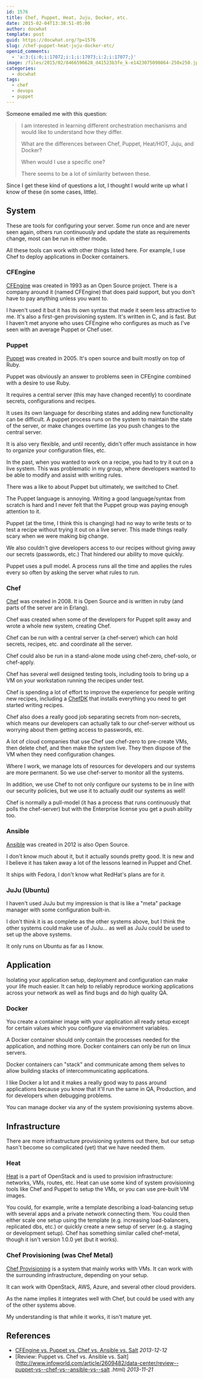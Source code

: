```yaml
---
id: 1576
title: Chef, Puppet, Heat, Juju, Docker, etc.
date: 2015-02-04T13:38:51-05:00
author: docwhat
template: post
guid: https://docwhat.org/?p=1576
slug: /chef-puppet-heat-juju-docker-etc/
openid_comments:
  - 'a:3:{i:0;i:17072;i:1;i:17073;i:2;i:17077;}'
image: /files/2015/02/8466596628_d41523b3fe_k-e1423075090864-250x250.jpg
categories:
  - docwhat
tags:
  - chef
  - devops
  - puppet
---
```


Someone emailed me with this question:

> I am interested in learning different orchestration mechanisms and would
> like to understand how they differ.
>
> What are the differences between Chef, Puppet, Heat/HOT, Juju, and Docker?
>
> When would I use a specific one?
>
> There seems to be a lot of similarity between these.

Since I get these kind of questions a lot, I thought I would write up what I
know of these (in some cases, little).

## System

These are tools for configuring your server. Some run once and are never seen
again, others run continuously and update the state as requirements change,
most can be run in either mode.

All these tools can work with other things listed here. For example, I use
Chef to deploy applications in Docker containers.

### CFEngine

[CFEngine](http://cfengine.com/) was created in 1993 as an Open Source
project. There is a company around it (named CFEngine) that does paid support,
but you don't have to pay anything unless you want to.

I haven't used it but it has its own syntax that made it seem less attractive
to me. It's also a first-gen provisioning system. It's written in C, and is
fast. But I haven't met anyone who uses CFEngine who configures as much as
I've seen with an average Puppet or Chef user.

### Puppet

[Puppet](http://puppetlabs.com/puppet/what-is-puppet) was created in 2005.
It's open source and built mostly on top of Ruby.

Puppet was obviously an answer to problems seen in CFEngine combined with a
desire to use Ruby.

It requires a central server (this may have changed recently) to coordinate
secrets, configurations and recipes.

It uses its own language for describing states and adding new functionality
can be difficult. A puppet process runs on the system to maintain the state of
the server, or make changes overtime (as you push changes to the central
server.

It is also very flexible, and until recently, didn't offer much assistance in
how to organize your configuration files, etc.

In the past, when you wanted to work on a recipe, you had to try it out on a
live system. This was problematic in my group, where developers wanted to be
able to modify and assist with writing rules.

There was a like to about Puppet but ultimately, we switched to Chef.

The Puppet language is annoying. Writing a good language/syntax from scratch
is hard and I never felt that the Puppet group was paying enough attention to
it.

Puppet (at the time, I think this is changing) had no way to write tests or to
test a recipe without trying it out on a live server. This made things really
scary when we were making big change.

We also couldn't give developers access to our recipes without giving away our
secrets (passwords, etc.) That hindered our ability to move quickly.

Puppet uses a pull model. A process runs all the time and applies the rules
every so often by asking the server what rules to run.

### Chef

[Chef](http://chef.io) was created in 2008. It is Open Source and is written
in ruby (and parts of the server are in Erlang).

Chef was created when some of the developers for Puppet split away and wrote a
whole new system, creating Chef.

Chef can be run with a central server (a chef-server) which can hold secrets,
recipes, etc. and coordinate all the server.

Chef could also be run in a stand-alone mode using chef-zero, chef-solo, or
chef-apply.

Chef has several well designed testing tools, including tools to bring up a VM
on your workstation running the recipes under test.

Chef is spending a lot of effort to improve the experience for people writing
new recipes, including a [ChefDK](https://downloads.chef.io/chef-dk/) that
installs everything you need to get started writing recipes.

Chef also does a really good job separating secrets from non-secrets, which
means our developers can actually talk to our chef-server without us worrying
about them getting access to passwords, etc.

A lot of cloud companies that use Chef use chef-zero to pre-create VMs, then
delete chef, and then make the system live. They then dispose of the VM when
they need configuration changes.

Where I work, we manage lots of resources for developers and our systems are
more permanent. So we use chef-server to monitor all the systems.

In addition, we use Chef to not only configure our systems to be in line with
our security policies, but we use it to actually _audit_ our systems as well!

Chef is normally a pull-model (it has a process that runs continuously that
polls the chef-server) but with the Enterprise license you get a push ability
too.

### Ansible

[Ansible](http://www.ansible.com) was created in 2012 is also Open Source.

I don't know much about it, but it actually sounds pretty good. It is new and
I believe it has taken away a lot of the lessons learned in Puppet and Chef.

It ships with Fedora, I don't know what RedHat's plans are for it.

### JuJu (Ubuntu)

I haven't used JuJu but my impression is that is like a "meta" package manager
with some configuration built-in.

I don't think it is as complete as the other systems above, but I think the
other systems could make use of JuJu... as well as JuJu could be used to set
up the above systems.

It only runs on Ubuntu as far as I know.

## Application

Isolating your application setup, deployment and configuration can make your
life much easier. It can help to reliably reproduce working applications
across your network as well as find bugs and do high quality QA.

### Docker

You create a container image with your application all ready setup except for
certain values which you configure via environment variables.

A Docker container should only contain the processes needed for the
application, and nothing more. Docker containers can only be run on linux
servers.

Docker containers can "stack" and communicate among them selves to allow
building stacks of intercommunicating applications.

I like Docker a lot and it makes a really good way to pass around applications
because you know that it'll run the same in QA, Production, and for developers
when debugging problems.

You can manage docker via any of the system provisioning systems above.

## Infrastructure

There are more infrastructure provisioning systems out there, but our setup
hasn't become so complicated (yet) that we have needed them.

### Heat

[Heat](https://wiki.openstack.org/wiki/Heat) is a part of OpenStack and is
used to provision infrastructure: networks, VMs, routes, etc. Heat can use
some kind of system provisioning tools like Chef and Puppet to setup the VMs,
or you can use pre-built VM images.

You could, for example, write a template describing a load-balancing setup
with several apps and a private network connecting them. You could then either
scale one setup using the template (e.g. increasing load-balancers, replicated
dbs, etc.) or quickly create a new setup of server (e.g. a staging or
development setup). Chef has something similar called chef-metal, though it
isn't version 1.0.0 yet (but it works).

### Chef Provisioning (was Chef Metal)

[Chef Provisioning](https://github.com/chef/chef-provisioning) is a system
that mainly works with VMs. It can work with the surrounding infrastructure,
depending on your setup.

It can work with OpenStack, AWS, Azure, and several other cloud providers.

As the name implies it integrates well with Chef, but could be used with any
of the other systems above.

My understanding is that while it works, it isn't mature yet.

## References

-   [CFEngine vs. Puppet vs. Chef vs. Ansible vs. Salt](http://blog.normation.com/en/2013/12/12/cfengine-vs-puppet-vs-chef-vs-ansible-vs-salt/)
    _2013-12-12_
-   [Review: Puppet vs. Chef vs. Ansible vs.
    Salt](http://www.infoworld.com/article/2609482/data-center/review--puppet-vs--chef-vs--ansible-vs--salt
    .html) _2013-11-21_
